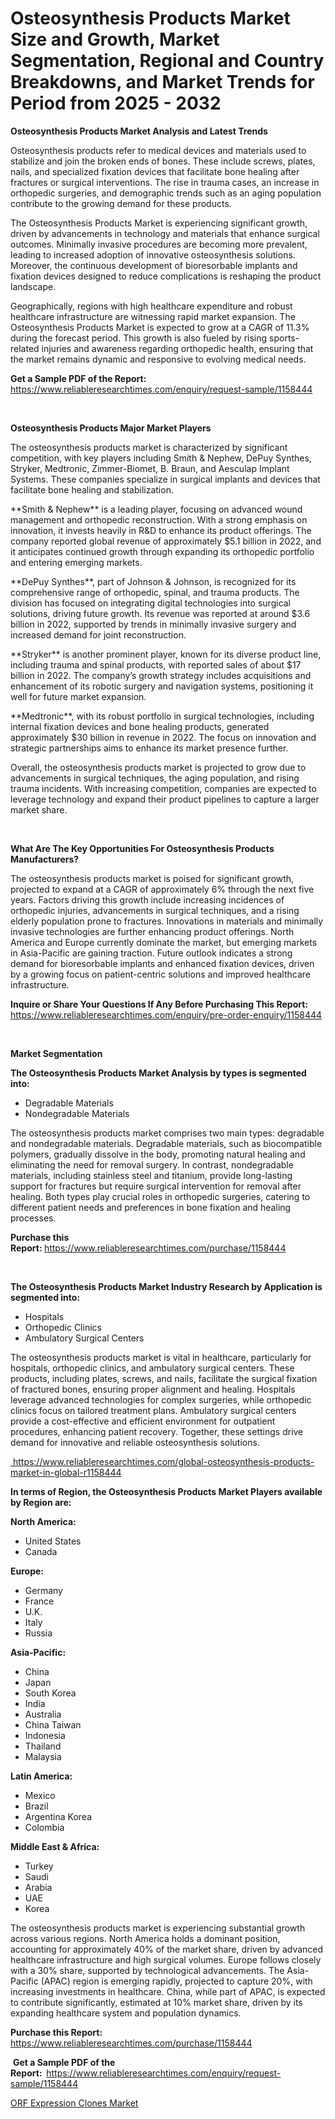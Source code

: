 <p><h1>Osteosynthesis Products Market Size and Growth, Market Segmentation, Regional and Country Breakdowns, and Market Trends for Period from 2025 -  2032</h1></p><p><strong>Osteosynthesis Products Market Analysis and Latest Trends</strong></p>
<p><p>Osteosynthesis products refer to medical devices and materials used to stabilize and join the broken ends of bones. These include screws, plates, nails, and specialized fixation devices that facilitate bone healing after fractures or surgical interventions. The rise in trauma cases, an increase in orthopedic surgeries, and demographic trends such as an aging population contribute to the growing demand for these products.</p><p>The Osteosynthesis Products Market is experiencing significant growth, driven by advancements in technology and materials that enhance surgical outcomes. Minimally invasive procedures are becoming more prevalent, leading to increased adoption of innovative osteosynthesis solutions. Moreover, the continuous development of bioresorbable implants and fixation devices designed to reduce complications is reshaping the product landscape. </p><p>Geographically, regions with high healthcare expenditure and robust healthcare infrastructure are witnessing rapid market expansion. The Osteosynthesis Products Market is expected to grow at a CAGR of 11.3% during the forecast period. This growth is also fueled by rising sports-related injuries and awareness regarding orthopedic health, ensuring that the market remains dynamic and responsive to evolving medical needs.</p></p>
<p><strong>Get a Sample PDF of the Report:&nbsp;</strong> <a href="https://www.reliableresearchtimes.com/enquiry/request-sample/1158444?utm_campaign=2275&utm_medium=2&utm_source=Github&utm_content=ia&utm_term=21032025&utm_id=osteosynthesis-products">https://www.reliableresearchtimes.com/enquiry/request-sample/1158444</a></p>
<p>&nbsp;</p>
<p><strong>Osteosynthesis Products Major Market Players</strong></p>
<p><p>The osteosynthesis products market is characterized by significant competition, with key players including Smith & Nephew, DePuy Synthes, Stryker, Medtronic, Zimmer-Biomet, B. Braun, and Aesculap Implant Systems. These companies specialize in surgical implants and devices that facilitate bone healing and stabilization.</p><p>**Smith & Nephew** is a leading player, focusing on advanced wound management and orthopedic reconstruction. With a strong emphasis on innovation, it invests heavily in R&D to enhance its product offerings. The company reported global revenue of approximately $5.1 billion in 2022, and it anticipates continued growth through expanding its orthopedic portfolio and entering emerging markets.</p><p>**DePuy Synthes**, part of Johnson & Johnson, is recognized for its comprehensive range of orthopedic, spinal, and trauma products. The division has focused on integrating digital technologies into surgical solutions, driving future growth. Its revenue was reported at around $3.6 billion in 2022, supported by trends in minimally invasive surgery and increased demand for joint reconstruction.</p><p>**Stryker** is another prominent player, known for its diverse product line, including trauma and spinal products, with reported sales of about $17 billion in 2022. The company’s growth strategy includes acquisitions and enhancement of its robotic surgery and navigation systems, positioning it well for future market expansion.</p><p>**Medtronic**, with its robust portfolio in surgical technologies, including internal fixation devices and bone healing products, generated approximately $30 billion in revenue in 2022. The focus on innovation and strategic partnerships aims to enhance its market presence further.</p><p>Overall, the osteosynthesis products market is projected to grow due to advancements in surgical techniques, the aging population, and rising trauma incidents. With increasing competition, companies are expected to leverage technology and expand their product pipelines to capture a larger market share.</p></p>
<p>&nbsp;</p>
<p><strong>What Are The Key Opportunities For Osteosynthesis Products Manufacturers?</strong></p>
<p><p>The osteosynthesis products market is poised for significant growth, projected to expand at a CAGR of approximately 6% through the next five years. Factors driving this growth include increasing incidences of orthopedic injuries, advancements in surgical techniques, and a rising elderly population prone to fractures. Innovations in materials and minimally invasive technologies are further enhancing product offerings. North America and Europe currently dominate the market, but emerging markets in Asia-Pacific are gaining traction. Future outlook indicates a strong demand for bioresorbable implants and enhanced fixation devices, driven by a growing focus on patient-centric solutions and improved healthcare infrastructure.</p></p>
<p><strong>Inquire or Share Your Questions If Any Before Purchasing This Report:</strong> <a href="https://www.reliableresearchtimes.com/enquiry/pre-order-enquiry/1158444?utm_campaign=2275&utm_medium=2&utm_source=Github&utm_content=ia&utm_term=21032025&utm_id=osteosynthesis-products">https://www.reliableresearchtimes.com/enquiry/pre-order-enquiry/1158444</a></p>
<p>&nbsp;</p>
<p><strong>Market Segmentation</strong></p>
<p><strong>The Osteosynthesis Products Market Analysis by types is segmented into:</strong></p>
<p><ul><li>Degradable Materials</li><li>Nondegradable Materials</li></ul></p>
<p><p>The osteosynthesis products market comprises two main types: degradable and nondegradable materials. Degradable materials, such as biocompatible polymers, gradually dissolve in the body, promoting natural healing and eliminating the need for removal surgery. In contrast, nondegradable materials, including stainless steel and titanium, provide long-lasting support for fractures but require surgical intervention for removal after healing. Both types play crucial roles in orthopedic surgeries, catering to different patient needs and preferences in bone fixation and healing processes.</p></p>
<p><strong>Purchase this Report:&nbsp;</strong><a href="https://www.reliableresearchtimes.com/purchase/1158444?utm_campaign=2275&utm_medium=2&utm_source=Github&utm_content=ia&utm_term=21032025&utm_id=osteosynthesis-products">https://www.reliableresearchtimes.com/purchase/1158444</a></p>
<p>&nbsp;</p>
<p><strong>The Osteosynthesis Products Market Industry Research by Application is segmented into:</strong></p>
<p><ul><li>Hospitals</li><li>Orthopedic Clinics</li><li>Ambulatory Surgical Centers</li></ul></p>
<p><p>The osteosynthesis products market is vital in healthcare, particularly for hospitals, orthopedic clinics, and ambulatory surgical centers. These products, including plates, screws, and nails, facilitate the surgical fixation of fractured bones, ensuring proper alignment and healing. Hospitals leverage advanced technologies for complex surgeries, while orthopedic clinics focus on tailored treatment plans. Ambulatory surgical centers provide a cost-effective and efficient environment for outpatient procedures, enhancing patient recovery. Together, these settings drive demand for innovative and reliable osteosynthesis solutions.</p></p>
<p><a href="https://www.reliableresearchtimes.com/global-osteosynthesis-products-market-in-global-r1158444?utm_campaign=2275&utm_medium=2&utm_source=Github&utm_content=ia&utm_term=21032025&utm_id=osteosynthesis-products">&nbsp;https://www.reliableresearchtimes.com/global-osteosynthesis-products-market-in-global-r1158444</a></p>
<p><strong>In terms of Region, the Osteosynthesis Products Market Players available by Region are:</strong></p>
<p>
    <p> <strong> North America: </strong>
        <ul>
            <li>United States</li>
            <li>Canada</li>
        </ul>
        </p> 
    <p> <strong> Europe: </strong>
        <ul>
            <li>Germany</li>
            <li>France</li>
            <li>U.K.</li>
            <li>Italy</li>
            <li>Russia</li>
        </ul>
        </p> 
    <p> <strong> Asia-Pacific: </strong>
        <ul>
            <li>China</li>
            <li>Japan</li>
            <li>South Korea</li>
            <li>India</li>
            <li>Australia</li>
            <li>China Taiwan</li>
            <li>Indonesia</li>
            <li>Thailand</li>
            <li>Malaysia</li>
        </ul>
        </p> 
    <p> <strong> Latin America: </strong>
        <ul>
            <li>Mexico</li>
            <li>Brazil</li>
            <li>Argentina Korea</li>
            <li>Colombia</li>
        </ul>
        </p> 
    <p> <strong> Middle East & Africa: </strong>
        <ul>
            <li>Turkey</li>
            <li>Saudi</li>
            <li>Arabia</li>
            <li>UAE</li>
            <li>Korea</li>
        </ul>
    </p>
    </p>
<p><p>The osteosynthesis products market is experiencing substantial growth across various regions. North America holds a dominant position, accounting for approximately 40% of the market share, driven by advanced healthcare infrastructure and high surgical volumes. Europe follows closely with a 30% share, supported by technological advancements. The Asia-Pacific (APAC) region is emerging rapidly, projected to capture 20%, with increasing investments in healthcare. China, while part of APAC, is expected to contribute significantly, estimated at 10% market share, driven by its expanding healthcare system and population dynamics.</p></p>
<p><strong>Purchase this Report: </strong><a href="https://www.reliableresearchtimes.com/purchase/1158444?utm_campaign=2275&utm_medium=2&utm_source=Github&utm_content=ia&utm_term=21032025&utm_id=osteosynthesis-products">https://www.reliableresearchtimes.com/purchase/1158444</a></p>
<p>&nbsp;<strong>Get a Sample PDF of the Report:&nbsp;&nbsp;</strong><a href="https://www.reliableresearchtimes.com/enquiry/request-sample/1158444?utm_campaign=2275&utm_medium=2&utm_source=Github&utm_content=ia&utm_term=21032025&utm_id=osteosynthesis-products">https://www.reliableresearchtimes.com/enquiry/request-sample/1158444</a></p>
<p><strong></strong></p>
<p><p><a href="https://github.com/DianaWilson796/Market-Research-Report-List-2/blob/main/orf-expression-clones-market.md?utm_campaign=2275&utm_medium=2&utm_source=Github&utm_content=ia&utm_term=21032025&utm_id=osteosynthesis-products">ORF Expression Clones Market</a></p></p>
